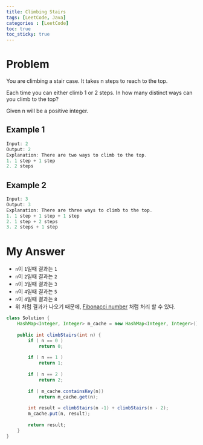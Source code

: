 ```yaml
---
title: Climbing Stairs
tags: [LeetCode, Java]
categories : [LeetCode]
toc: true
toc_sticky: true
---
```


# Problem

You are climbing a stair case. It takes n steps to reach to the top.

Each time you can either climb 1 or 2 steps. In how many distinct ways can you climb to the top?

Given n will be a positive integer.

## Example 1

```swift
Input: 2
Output: 2
Explanation: There are two ways to climb to the top.
1. 1 step + 1 step
2. 2 steps
```

## Example 2

```swift
Input: 3
Output: 3
Explanation: There are three ways to climb to the top.
1. 1 step + 1 step + 1 step
2. 1 step + 2 steps
3. 2 steps + 1 step
```

# My Answer

* `n`이 `1`일때 결과는 `1`
* `n`이 `2`일때 결과는 `2`
* `n`이 `3`일때 결과는 `3`
* `n`이 `4`일때 결과는 `5`
* `n`이 `4`일때 결과는 `8`
* 위 처럼 결과가 나오기 때문에, [Fibonacci number](./fibonacci_number.md) 처럼 처리 할 수 있다.

```java
class Solution {
    HashMap<Integer, Integer> m_cache = new HashMap<Integer, Integer>();
    
    public int climbStairs(int n) {
        if ( n == 0 )    
            return 0;
        
        if ( n == 1 )
            return 1;
        
        if ( n == 2 )
            return 2;
        
        if ( m_cache.containsKey(n))
            return m_cache.get(n);
        
        int result = climbStairs(n -1) + climbStairs(n - 2);
        m_cache.put(n, result);
        
        return result;
    }
}
```

